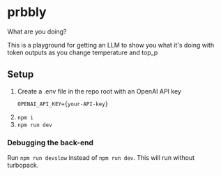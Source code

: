 # prbbly
What are you doing?

This is a playground for getting an LLM to show you what it's doing with token outputs as you change temperature and top_p

## Setup

1. Create a .env file in the repo root with an OpenAI API key
   ``` .env
   OPENAI_API_KEY={your-API-key}
   ```
3. `npm i`
4. `npm run dev`

### Debugging the back-end
Run `npm run devslow` instead of `npm run dev`. This will run without turbopack.
